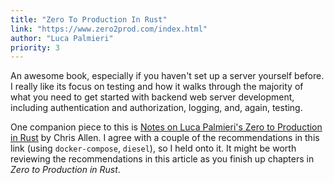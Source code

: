 ```yaml
---
title: "Zero To Production In Rust"
link: "https://www.zero2prod.com/index.html"
author: "Luca Palmieri"
priority: 3
---
```


An awesome book, especially if you haven't set up a server yourself before.
I really like its focus on testing and how it walks through the majority of what you need
to get started with backend web server development, including authentication and authorization, logging, and, again, testing.

One companion piece to this is [Notes on Luca Palmieri's Zero to Production in Rust](https://bitemyapp.com/blog/notes-on-zero2prod-rust/) by Chris Allen.
I agree with a couple of the recommendations in this link (using `docker-compose`, `diesel`), so I held onto it.
It might be worth reviewing the recommendations in this article as you finish up chapters in _Zero to Production in Rust_.
